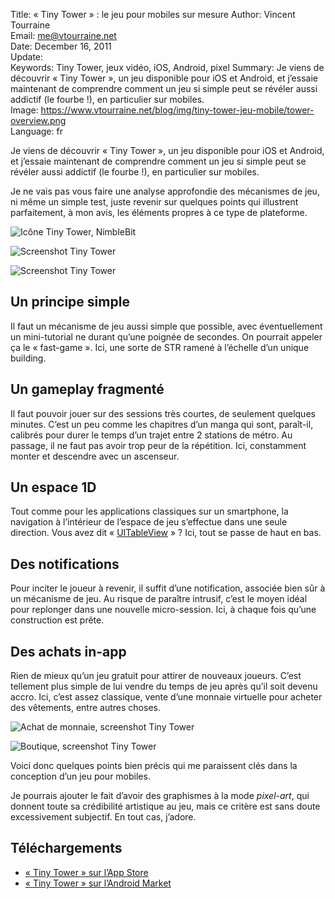 Title:    « Tiny Tower » : le jeu pour mobiles sur mesure
Author:   Vincent Tourraine  
Email:    me@vtourraine.net  
Date:     December 16, 2011  
Update:   
Keywords: Tiny Tower, jeux vidéo, iOS, Android, pixel
Summary:  Je viens de découvrir « Tiny Tower », un jeu disponible pour iOS et Android, et j’essaie maintenant de comprendre comment un jeu si simple peut se révéler aussi addictif (le fourbe !), en particulier sur mobiles.  
Image:    https://www.vtourraine.net/blog/img/tiny-tower-jeu-mobile/tower-overview.png  
Language: fr  

Je viens de découvrir « Tiny Tower », un jeu disponible pour iOS et Android, et j’essaie maintenant de comprendre comment un jeu si simple peut se révéler aussi addictif (le fourbe !), en particulier sur mobiles.

Je ne vais pas vous faire une analyse approfondie des mécanismes de jeu, ni même un simple test, juste revenir sur quelques points qui illustrent parfaitement, à mon avis, les éléments propres à ce type de plateforme. 

![Icône Tiny Tower, NimbleBit][Icone]

![Screenshot Tiny Tower][Screenshot 1]

![Screenshot Tiny Tower][Screenshot 2]


## Un principe simple

Il faut un mécanisme de jeu aussi simple que possible, avec éventuellement un mini-tutorial ne durant qu’une poignée de secondes. On pourrait appeler ça le « fast-game ». Ici, une sorte de STR ramené à l’échelle d’un unique building. 


## Un gameplay fragmenté

Il faut pouvoir jouer sur des sessions très courtes, de seulement quelques minutes. C’est un peu comme les chapitres d’un manga qui sont, paraît-il, calibrés pour durer le temps d’un trajet entre 2 stations de métro. Au passage, il ne faut pas avoir trop peur de la répétition. Ici, constamment monter et descendre avec un ascenseur. 


## Un espace 1D

Tout comme pour les applications classiques sur un smartphone, la navigation à l’intérieur de l’espace de jeu s’effectue dans une seule direction. Vous avez dit « [UITableView][] » ? Ici, tout se passe de haut en bas. 


## Des notifications

Pour inciter le joueur à revenir, il suffit d’une notification, associée bien sûr à un mécanisme de jeu. Au risque de paraître intrusif, c’est le moyen idéal pour replonger dans une nouvelle micro-session. Ici, à chaque fois qu’une construction est prête. 


## Des achats in-app

Rien de mieux qu’un jeu gratuit pour attirer de nouveaux joueurs. C’est tellement plus simple de lui vendre du temps de jeu après qu’il soit devenu accro. Ici, c’est assez classique, vente d’une monnaie virtuelle pour acheter des vêtements, entre autres choses. 

![Achat de monnaie, screenshot Tiny Tower][Screenshot bux]

![Boutique, screenshot Tiny Tower][Screenshot shop]

Voici donc quelques points bien précis qui me paraissent clés dans la conception d’un jeu pour mobiles. 

Je pourrais ajouter le fait d’avoir des graphismes à la mode *pixel-art*, qui donnent toute sa crédibilité artistique au jeu, mais ce critère est sans doute excessivement subjectif. En tout cas, j’adore. 


## Téléchargements

- [« Tiny Tower » sur l’App Store][App Store]
- [« Tiny Tower » sur l’Android Market][Android]


[Icone]:           /blog/img/tiny-tower-jeu-mobile/tiny-tower-icone.png
[Screenshot 1]:    /blog/img/tiny-tower-jeu-mobile/tower-overview.png
[Screenshot 2]:    /blog/img/tiny-tower-jeu-mobile/tower.png
[Screenshot bux]:  /blog/img/tiny-tower-jeu-mobile/more-bux.png
[Screenshot shop]: /blog/img/tiny-tower-jeu-mobile/costume-shop.png

[UITableView]: http://developer.apple.com/library/ios/#documentation/uikit/reference/UITableView_Class/Reference/Reference.html
[App Store]:   http://itunes.apple.com/app/tiny-tower/id422667065?mt=8
[Android]:     https://market.android.com/details?id=com.mobage.ww.a560.tinytower_android
